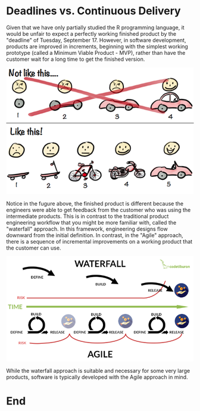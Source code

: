 # Deadlines vs. Continuous Delivery

Given that we have only partially studied the R programming language, it would be unfair to expect a perfectly working finished product by the "deadline" of Tuesday, September 17. However, in software development, products are improved in increments, beginning with the simplest working prototype (called a Minimum Viable Product - MVP), rather than have the customer wait for a long time to get the finished version. 

<img src="MVP_skateboard_bike_car.jpg" width="1000" />


Notice in the fugure above, the finished product is different because the engineers were able to get feedback from the customer who was using the intermediate products. 
This is in contrast to the traditional product engineering workflow that you might be more familiar with, called the "waterfall" approach. In this framework, engineering designs flow downward from the initial definition. In contrast, in the "Agile" approach, there is a sequence of incremental improvements on a working product that the customer can use. 

<img src="Waterfall_Vs_Agile.png" width="1000" />

While the waterfall approach is suitable and necessary for some very large products, software is typically developed with the Agile approach in mind. 







# End


